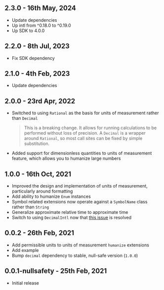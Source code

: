 ## 2.3.0 - 16th May, 2024

* Update dependencies
* Up intl from ^0.18.0 to ^0.19.0
* Up SDK to 4.0.0

## 2.2.0 - 8th Jul, 2023

* Fix SDK dependency

## 2.1.0 - 4th Feb, 2023

* Update dependencies

## 2.0.0 - 23rd Apr, 2022

* Switched to using `Rational` as the basis for units of measurement rather than `Decimal`
  > This is a breaking change. It allows for running calculations to be performed without loss of precision. A `Decimal` is a wrapper around `Rational`, so most call sites can be fixed by simple substitution.
* Added support for dimensionless quantities to units of measurement feature, which allows you to humanize large numbers

## 1.0.0 - 16th Oct, 2021

* Improved the design and implementation of units of measurement, particularly around formatting
* Add ability to humanize `Enum` instances
* Symbol related extensions now operate against a `SymbolName` class rather than `String`
* Generalize approximate relative time to approximate time
* Switch to using `DecimalIntl` now that [this issue](https://github.com/a14n/dart-decimal/issues/35) is resolved

## 0.0.2 - 26th Feb, 2021

* Add permissible units to units of measurement `humanize` extensions
* Add example
* Bump `decimal` dependency to stable, null-safe version (`1.0.0`)

## 0.0.1-nullsafety - 25th Feb, 2021

* Initial release